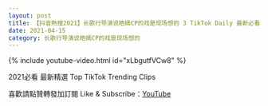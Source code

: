 ```yaml
---
layout: post
title: 【抖音熱搜2021】长歌行导演说皓嫣CP的戏是现场想的 3 TikTok Daily 最新必看精選合集2021 04 15
date: 2021-04-15
category: 长歌行导演说皓嫣CP的戏是现场想的
---
```


{% include youtube-video.html id="xLbgutfVCw8" %}

2021必看 最新精選 Top TikTok Trending Clips

喜歡請點贊轉發加訂閱 Like & Subscribe：[YouTube](https://www.youtube.com/channel/UCAoR7VcanIPd04uEq_GIylA/videos)

